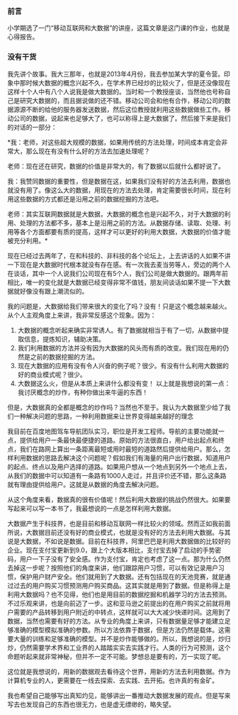 
### 前言
小学期选了一门“移动互联网和大数据”的讲座，这篇文章是这门课的作业，也就是心得报告。

### 没有干货
我先讲个故事。我大三那年，也就是2013年4月份，我去参加某大学的夏令营。印象中那时候大数据的概念兴起不久，在学术界已经炒的比较火了，但是还没像现在这样十个人中有八个人说我是做大数据的。当时和一个教授座谈，当然他也号称自己是研究大数据的，而且据说做的还不错。移动公司会和他有合作，移动公司的数据源源不断的给他的服务器发送数据，然后这位教授就利用这些数据做些工作。移动公司的数据，说起来也足够大了，也可以称得上是大数据了。然后接下来是我们的对话的一部分：

*我：老师，对这些超大规模的数据，如果用传统的方法处理，时间成本肯定会非常大，那么现在有没有什么好的方法去加速处理呢？

老师：现在还在研究，数据的价值是非常大的，有了数据以后就什么都好说了。

我：我赞同数据的重要性，但是数据在这，如果我们没有好的方法去利用，数据也就没有用了。像这么大的数据，用现在的方法去处理，肯定需要很长时间，现在利用这些数据的方式都还是沿用之前的数据挖掘的方法吧。

老师：其实互联网数据就是大数据，大数据的概念也是兴起不久，对于大数据的利用、处理的方法都不多，基本上是沿用之前的方法。从数据存储、读取、处理、利用等各个方面都要有质的提高，这样才可以更好的利用大数据，大数据的价值才能被充分利用。*

现在已经过去两年了，在和科技的、非科技的各个论坛上，上去讲话的人如果不讲一下现在是大数据时代根本就没有存在感。有一次我去麦当劳等人，旁边的两个人在谈话，其中一个人说我们公司现在有5个人，我们公司是做大数据的。跟两年前相比，唯一的变化就是大数据已经变得非常不值钱，朋友间谈话如果不提一下大数据就好像没有跟上潮流似的。

我的问题是，大数据给我们带来很大的变化了吗？没有！只是这个概念越来越火。从个人主观角度上来讲，我非常反感这个现象。因为：

1. 大数据的概念听起来确实非常诱人。有了数据就相当于有了一切，从数据中提取信息，提炼知识，辅助决策。
2. 我们利用数据的方法并没有因为大数据的风头而有质的改变。我们现在用的仍然是之前的数据挖掘的方法。
3. 现在大数据的应用有没有令人兴奋的例子呢？很少。有没有什么利用大数据的好的商业模式呢？很少。
4. 大数据这么火，但是从本质上来讲什么都没有变！
以上就是我想说的第一点：我讨厌概念的炒作，有种你做出来牛逼的东西！

但是，大数据真的全都是概念的炒作吗？当然也不至于。我认为大数据至少给了我们一种解决问题的思路，一种利用数据来让世界变得越来越好的理念

我目前在百度地图驾车导航团队实习，职位是开发工程师。导航的主要功能就一点，提供给用户一条最快最便捷的道路。原始的方法很直白，用户给出起点和终点，我们在路网上算出一条距离最短或用时最短的道路然后提供给用户。那么，怎样利用数据的思路去解决这个问题呢？假如我们有海量的用户出行数据，知道用户的起点、终点以及用户选择的道路。如果用户想从一个地点到另外一个地点上去，从我们的数据中可以知道有一条路有1000人走过，并且评价还不错，那么这条路就有理由提供给用户。这就是从数据的角度去解决问题。

从这个角度来看，数据真的很有价值呢！然后利用大数据的挑战仍然很大。如果要写起来可以写一本书了，我最想说的一点是怎样利用大数据。

大数据产生于科技界，也是目前和移动互联网一样比较火的领域。然而正如我前面所说，大数据目前还没有好的商业模式，也就是没有好的方法去利用大数据。与其说是大数据，不如说是数据。目前在科技界，阿里巴巴是利用大数据做的比较好的企业。现在支付宝更新到9.0，跟上个大版本相比，支付宝去掉了启动的手势密码，用户一下子没有了安全感。作为支付宝，肯定也考虑了这一点。那为什么仍然去掉这一步呢？按照他们的角度来讲，他们跟踪用户习惯，可以有效记录用户习惯，保护用户财产安全。他们就用到了大数据。还有包括现在的天池竞赛，就是通过过去的用户购买习惯预测用户购买商品。这其实就是用到了数据。但是称得上是利用大数据吗？也不见得，他们也是用目前的数据挖掘和机器学习的方法去预测。不过乐观来讲，也是向前迈了一步。这和亚马逊之前提出的在用户购买之前就将用户需要的产品转移到用户附近的中转点，这样就可以大大减少快递时间。这用到了数据，当然也需要有好的方法。从专业的角度上来讲，只有数据量足够才能建立足够准确的模型模拟准确的参数。所以方法依靠于数据，但是方法仍然是载体。这需要大量的训练和足够准确的模型。并不是炒作能够做的。所以，我想说的是，炒归炒，仍然需要学术界和工业界的人踏踏实实去实践才行。人类的行为可预测，这个命题听起来就非常神秘，但并不一定不可能。梦想总是要有的，万一实现了呢。

这位就是我想说的，用新的数据观去看待这个世界，用新的方法去利用数据。作为计算机专业的人，更需要在一线去探索、去实践、去开拓。也许真的有金矿。

我也希望自己能够写出真知灼见，能够讲出一番推动大数据发展的观点。但是写来写去也发现自己的东西也很无力，也是虚无缥缈的，略失望。
